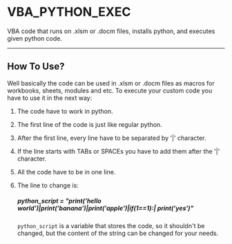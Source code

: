 # VBA_PYTHON_EXEC
VBA code that runs on .xlsm or .docm files, installs python, and executes given python code.
______________________________________________________________________________________________
## How To Use?
Well basically the code can be used in .xlsm or .docm files as macros for workbooks, sheets, modules and etc.
To execute your custom code you have to use it in the next way:
  1. The code have to work in python.
  2. The first line of the code is just like regular python.
  3. After the first line, every line have to be separated by '|' character.
  4. If the line starts with TABs or SPACEs you have to add them after the '|' character.
  5. All the code have to be in one line.
  6. The line to change is:
     
      
      ##### python_script = "print('hello world')|print('banana')|print('apple')|if(1==1):|    print('yes')"
      
     `python_script` is a variable that stores the code, so it shouldn't be changed, but the content of the string can be changed for your needs.

